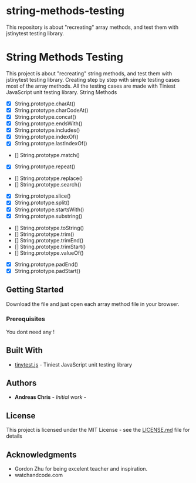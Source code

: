 # string-methods-testing

This repository is about "recreating" array methods, and test them with jstinytest testing library.

# String Methods Testing

This project is about "recreating" string methods, and test them with jstinytest testing library. Creating step by step with simple testing cases most of the array methods. All the testing cases are made with Tiniest JavaScript unit testing library.
String Methods

-   [x] String.prototype.charAt()
-   [x] String.prototype.charCodeAt()
-   [x] String.prototype.concat()
-   [x] String.prototype.endsWith()
-   [x] String.prototype.includes()
-   [x] String.prototype.indexOf()
-   [x] String.prototype.lastIndexOf()
-   [] String.prototype.match()
-   [x] String.prototype.repeat()
-   [] String.prototype.replace()
-   [] String.prototype.search()
-   [x] String.prototype.slice()
-   [x] String.prototype.split()
-   [x] String.prototype.startsWith()
-   [x] String.prototype.substring()
-   [] String.prototype.toString()
-   [] String.prototype.trim()
-   [] String.prototype.trimEnd()
-   [] String.prototype.trimStart()
-   [] String.prototype.valueOf()
-   [x] String.prototype.padEnd()
-   [x] String.prototype.padStart()

## Getting Started

Download the file and just open each array method file in your browser.

### Prerequisites

You dont need any !

## Built With

-   [tinytest.js](https://github.com/gordonmzhu/jstinytest) - Tiniest JavaScript unit testing library

## Authors

-   **Andreas Chris** - _Initial work_ -

## License

This project is licensed under the MIT License - see the [LICENSE.md](LICENSE.md) file for details

## Acknowledgments

-   Gordon Zhu for being excelent teacher and inspiration.
-   watchandcode.com
